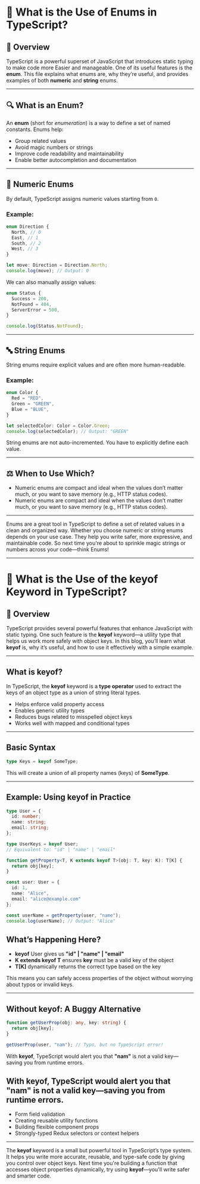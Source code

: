 # 📘 What is the Use of Enums in TypeScript?

## 🎯 Overview

TypeScript is a powerful superset of JavaScript that introduces static typing to make code more Easier and manageable. One of its useful features is the **enum**. This file explains what enums are, why they’re useful, and provides examples of both **numeric** and **string** enums.

---

## 🔍 What is an Enum?

An **enum** (short for _enumeration_) is a way to define a set of named constants. Enums help:

- Group related values
- Avoid magic numbers or strings
- Improve code readability and maintainability
- Enable better autocompletion and documentation

---

## 🔢 Numeric Enums

By default, TypeScript assigns numeric values starting from `0`.

### Example:

```ts
enum Direction {
  North, // 0
  East, // 1
  South, // 2
  West, // 3
}

let move: Direction = Direction.North;
console.log(move); // Output: 0
```

We can also manually assign values:

```ts
enum Status {
  Success = 200,
  NotFound = 404,
  ServerError = 500,
}

console.log(Status.NotFound);
```

---

## 🔤 String Enums

String enums require explicit values and are often more human-readable.

### Example:

```ts
enum Color {
  Red = "RED",
  Green = "GREEN",
  Blue = "BLUE",
}

let selectedColor: Color = Color.Green;
console.log(selectedColor); // Output: "GREEN"
```

String enums are not auto-incremented. You have to explicitly define each value.

---

## ⚖️ When to Use Which?

- Numeric enums are compact and ideal when the values don’t matter much, or you want to save memory (e.g., HTTP status codes).
- Numeric enums are compact and ideal when the values don’t matter much, or you want to save memory (e.g., HTTP status codes).

---

Enums are a great tool in TypeScript to define a set of related values in a clean and organized way. Whether you choose numeric or string enums depends on your use case. They help you write safer, more expressive, and maintainable code.
So next time you're about to sprinkle magic strings or numbers across your code—think Enums!

---

# 🔑 What is the Use of the keyof Keyword in TypeScript?

## 🎯 Overview

TypeScript provides several powerful features that enhance JavaScript with static typing. One such feature is the **keyof** keyword—a utility type that helps us work more safely with object keys.
In this blog, you’ll learn what **keyof** is, why it’s useful, and how to use it effectively with a simple example.

---

## What is keyof?

In TypeScript, the **keyof** keyword is a **type operator** used to extract the keys of an object type as a union of string literal types.

- Helps enforce valid property access
- Enables generic utility types
- Reduces bugs related to misspelled object keys
- Works well with mapped and conditional types

---

## Basic Syntax

````ts
type Keys = keyof SomeType;
````

This will create a union of all property names (keys) of **SomeType**.

---

## Example: Using **keyof** in Practice

````ts
type User = {
  id: number;
  name: string;
  email: string;
};

type UserKeys = keyof User; 
// Equivalent to: "id" | "name" | "email"

function getProperty<T, K extends keyof T>(obj: T, key: K): T[K] {
  return obj[key];
}

const user: User = {
  id: 1,
  name: "Alice",
  email: "alice@example.com"
};

const userName = getProperty(user, "name");
console.log(userName); // Output: "Alice"
````

## What’s Happening Here?

- **keyof** User gives us **"id" | "name" | "email"**
- **K extends keyof T** ensures **key** must be a valid key of the object
- **T[K]** dynamically returns the correct type based on the key

This means you can safely access properties of the object without worrying about typos or invalid keys.

---

## Without keyof: A Buggy Alternative

````ts
function getUserProp(obj: any, key: string) {
  return obj[key];
}

getUserProp(user, "nam"); // Typo, but no TypeScript error!
````

With **keyof**, TypeScript would alert you that **"nam"** is not a valid key—saving you from runtime errors.

## With keyof, TypeScript would alert you that "nam" is not a valid key—saving you from runtime errors.

- Form field validation
- Creating reusable utility functions
- Building flexible component props
- Strongly-typed Redux selectors or context helpers

---

The **keyof** keyword is a small but powerful tool in TypeScript’s type system. It helps you write more accurate, reusable, and type-safe code by giving you control over object keys.
Next time you're building a function that accesses object properties dynamically, try using **keyof**—you'll write safer and smarter code.


